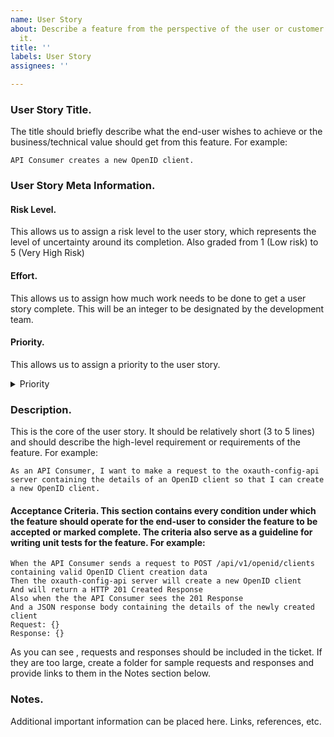 ```yaml
---
name: User Story
about: Describe a feature from the perspective of the user or customer who will use
  it.
title: ''
labels: User Story
assignees: ''

---
```


### User Story Title.

The title should briefly describe what the end-user wishes to achieve or the business/technical value should get from this feature. For example:

```
API Consumer creates a new OpenID client.
```

### User Story Meta Information.

#### Risk Level. 

This allows us to assign a risk level to the user story, which represents the level of uncertainty around its completion. Also graded from 1 (Low risk) to 5 (Very High Risk)

#### Effort.

 This allows us to assign how much work needs to be done to get a user story complete. This will be an integer to be designated by the development team.

#### Priority.

 This allows us to assign a priority to the user story.
<details>
	<summary>Priority</summary>
	<ul>
		<li>HIGH</li>
		<li>MEDIUM</li>
		<li>LOW</li>
	</ul>
</details>

### Description.
 This is the core of the user story. It should be relatively short (3 to 5 lines) and should describe the high-level requirement or requirements of the feature. For example:

```
As an API Consumer, I want to make a request to the oxauth-config-api server containing the details of an OpenID client so that I can create a new OpenID client.
```

#### Acceptance Criteria. This section contains every condition under which the feature should operate for the end-user to consider the feature to be accepted or marked complete. The criteria also serve as a guideline for writing unit tests for the feature. For example:

```
When the API Consumer sends a request to POST /api/v1/openid/clients containing valid OpenID Client creation data
Then the oxauth-config-api server will create a new OpenID client
And will return a HTTP 201 Created Response
Also when the the API Consumer sees the 201 Response
And a JSON response body containing the details of the newly created client
Request: {}
Response: {}
```

 As you can see , requests and responses should be included in the ticket. If they are too large, create a folder for sample requests and responses and provide links to them in the Notes section below.

### Notes. 
Additional important information can be placed here. Links, references, etc.
